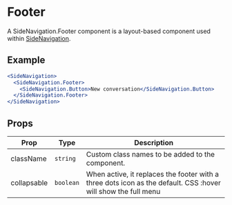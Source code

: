 # Footer

A SideNavigation.Footer component is a layout-based component used within [SideNavigation](../README.md).

## Example

```jsx
<SideNavigation>
  <SideNavigation.Footer>
    <SideNavigation.Button>New conversation</SideNavigation.Button>
  </SideNavigation.Footer>
</SideNavigation>
```

## Props

| Prop        | Type      | Description                                                                                                   |
| ----------- | --------- | ------------------------------------------------------------------------------------------------------------- |
| className   | `string`  | Custom class names to be added to the component.                                                              |
| collapsable | `boolean` | When active, it replaces the footer with a three dots icon as the default. CSS :hover will show the full menu |
